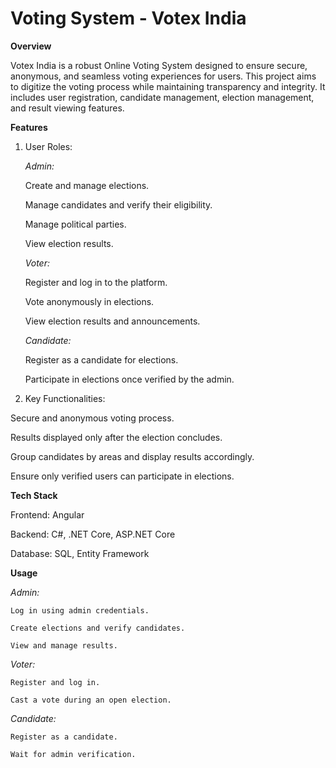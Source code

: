 # Voting System - Votex India

**Overview**

Votex India is a robust Online Voting System designed to ensure secure, anonymous, and seamless voting experiences for users. This project aims to digitize the voting process while maintaining transparency and integrity. It includes user registration, candidate management, election management, and result viewing features.

**Features**

1. User Roles:

    *Admin:*
    
      Create and manage elections.
    
      Manage candidates and verify their eligibility.
    
      Manage political parties.
    
      View election results.
    
    *Voter:*
    
      Register and log in to the platform.
      
      Vote anonymously in elections.
      
      View election results and announcements.
    
    *Candidate:*
    
      Register as a candidate for elections.
      
      Participate in elections once verified by the admin.

2. Key Functionalities:

  Secure and anonymous voting process.
  
  Results displayed only after the election concludes.
  
  Group candidates by areas and display results accordingly.
  
  Ensure only verified users can participate in elections.

**Tech Stack**

  Frontend: Angular
  
  Backend: C#, .NET Core, ASP.NET Core
  
  Database: SQL, Entity Framework

**Usage**

  *Admin:*
  
    Log in using admin credentials.
    
    Create elections and verify candidates.
    
    View and manage results.
  
  *Voter:*
  
    Register and log in.
    
    Cast a vote during an open election.
  
  *Candidate:*
  
    Register as a candidate.
    
    Wait for admin verification.
